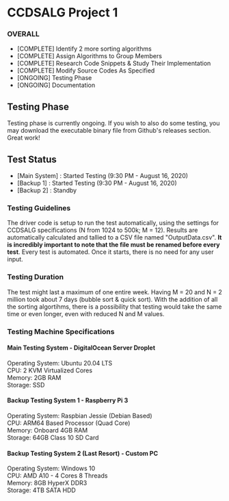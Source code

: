 # CCDSALG Project 1

### OVERALL
- [COMPLETE] Identify 2 more sorting algorithms
- [COMPLETE] Assign Algorithms to Group Members
- [COMPLETE] Research Code Snippets & Study Their Implementation
- [COMPLETE] Modify Source Codes As Specified
- [ONGOING] Testing Phase
- [ONGOING] Documentation

## Testing Phase
Testing phase is currently ongoing. If you wish to also do some testing, you may download the executable binary file from Github's releases section. Great work!

## Test Status
- [Main System] : Started Testing (9:30 PM - August 16, 2020)
- [Backup 1] : Started Testing (9:30 PM - August 16, 2020)
- [Backup 2] : Standby

### Testing Guidelines
The driver code is setup to run the test automatically, using the settings for CCDSALG specifications (N from 1024 to 500k; M = 12). Results are automatically calculated and tallied to a CSV file named "OutputData.csv". **It is incredibly important to note that the file must be renamed before every test**. 
Every test is automated. Once it starts, there is no need for any user input.

### Testing Duration
The test might last a maximum of one entire week. Having M = 20 and N = 2 million took about 7 days (bubble sort & quick sort). With the addition of all the sorting algortihms, there is a possibility that testing would take the same time or even longer, even with reduced N and M values.

### Testing Machine Specifications

#### Main Testing System - DigitalOcean Server Droplet
Operating System: Ubuntu 20.04 LTS<br>
CPU: 2 KVM Virtualized Cores <br>
Memory: 2GB RAM <br>
Storage: SSD <br>

#### Backup Testing System 1 - Raspberry Pi 3
Operating System: Raspbian Jessie (Debian Based) <br>
CPU: ARM64 Based Processor (Quad Core) <br>
Memory: Onboard 4GB RAM <br>
Storage: 64GB Class 10 SD Card <br>

#### Backup Testing System 2 (Last Resort) - Custom PC
Operating System: Windows 10 <br>
CPU: AMD A10 - 4 Cores 8 Threads <br>
Memory: 8GB HyperX DDR3 <br>
Storage: 4TB SATA HDD <br>
